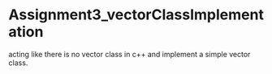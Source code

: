 # Assignment3_vectorClassImplementation
acting like there is no vector class in c++ and implement a simple vector class.
